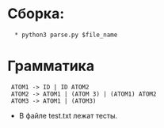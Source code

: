 # Сборка:
```
  * python3 parse.py $file_name
```
# Грамматика
```
 ATOM1 -> ID | ID ATOM2
 ATOM2 -> ATOM1 | (ATOM 3) | (ATOM1) ATOM2
 ATOM3 -> ATOM1 | (ATOM3)
```
  * В файле test.txt лежат тесты.
